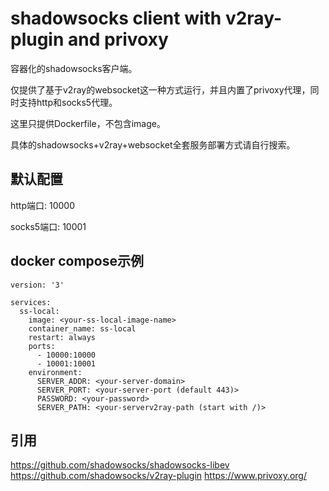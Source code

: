 # shadowsocks client with v2ray-plugin and privoxy

容器化的shadowsocks客户端。

仅提供了基于v2ray的websocket这一种方式运行，并且内置了privoxy代理，同时支持http和socks5代理。

这里只提供Dockerfile，不包含image。

具体的shadowsocks+v2ray+websocket全套服务部署方式请自行搜索。

## 默认配置
http端口: 10000

socks5端口: 10001

## docker compose示例
```
version: '3'

services:
  ss-local:
    image: <your-ss-local-image-name>
    container_name: ss-local
    restart: always
    ports:
      - 10000:10000
      - 10001:10001
    environment:
      SERVER_ADDR: <your-server-domain>
      SERVER_PORT: <your-server-port (default 443)>
      PASSWORD: <your-password>
      SERVER_PATH: <your-serverv2ray-path (start with /)>      
```

## 引用
https://github.com/shadowsocks/shadowsocks-libev
https://github.com/shadowsocks/v2ray-plugin
https://www.privoxy.org/
